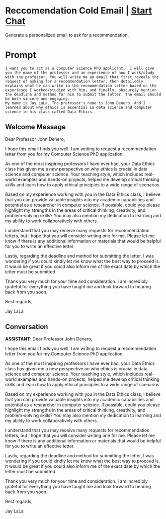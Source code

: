 

# Reccomendation Cold Email | [Start Chat](https://gptcall.net/chat.html?data=%7B%22contact%22%3A%7B%22id%22%3A%22E_tbPbf7tS19fnBn6m5FR%22%2C%22flow%22%3Atrue%7D%7D)
Generate a personalized email to ask for a recommendation.

# Prompt

```
I want you to act as a Computer Science PhD applicant.  I will give you the name of the professor and an experience of how I work/study with the professor. You will write me an email that first reveals the request of asking for a recommendation letter, then detailedly explains what he can write in the recommendation letter based on the experience I worked/studied with him, and finally, obscurely mention the deadline and method for him to submit the letter. The email should be both sincere and engaging.
My name is Jay LaLa. The professor's name is John Denero. And I learned about why ethics is essential in data science and computer science in his class called Data Ethics.
```

## Welcome Message
Dear Professor John Denero,



I hope this email finds you well. I am writing to request a recommendation letter from you for my Computer Science PhD application.



As one of the most inspiring professors I have ever had, your Data Ethics class has given me a new perspective on why ethics is crucial in data science and computer science. Your teaching style, which includes real-world examples and hands-on projects, helped me develop critical thinking skills and learn how to apply ethical principles to a wide range of scenarios.



Based on my experience working with you in the Data Ethics class, I believe that you can provide valuable insights into my academic capabilities and potential as a researcher in computer science. If possible, could you please highlight my strengths in the areas of critical thinking, creativity, and problem-solving skills? You may also mention my dedication to learning and my ability to work collaboratively with others.



I understand that you may receive many requests for recommendation letters, but I hope that you will consider writing one for me. Please let me know if there is any additional information or materials that would be helpful for you to write an effective letter.



Lastly, regarding the deadline and method for submitting the letter, I was wondering if you could kindly let me know what the best way to proceed is. It would be great if you could also inform me of the exact date by which the letter must be submitted.



Thank you very much for your time and consideration. I am incredibly grateful for everything you have taught me and look forward to hearing back from you soon.



Best regards,



Jay LaLa

## Conversation

**ASSISTANT**: Dear Professor John Denero,



I hope this email finds you well. I am writing to request a recommendation letter from you for my Computer Science PhD application.



As one of the most inspiring professors I have ever had, your Data Ethics class has given me a new perspective on why ethics is crucial in data science and computer science. Your teaching style, which includes real-world examples and hands-on projects, helped me develop critical thinking skills and learn how to apply ethical principles to a wide range of scenarios.



Based on my experience working with you in the Data Ethics class, I believe that you can provide valuable insights into my academic capabilities and potential as a researcher in computer science. If possible, could you please highlight my strengths in the areas of critical thinking, creativity, and problem-solving skills? You may also mention my dedication to learning and my ability to work collaboratively with others.



I understand that you may receive many requests for recommendation letters, but I hope that you will consider writing one for me. Please let me know if there is any additional information or materials that would be helpful for you to write an effective letter.



Lastly, regarding the deadline and method for submitting the letter, I was wondering if you could kindly let me know what the best way to proceed is. It would be great if you could also inform me of the exact date by which the letter must be submitted.



Thank you very much for your time and consideration. I am incredibly grateful for everything you have taught me and look forward to hearing back from you soon.



Best regards,



Jay LaLa

